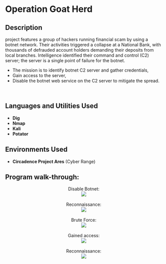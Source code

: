 <h1>Operation Goat Herd</h1>

<h2>Description</h2>
project features a group of hackers running financial scam by using a botnet network. Their activities triggered a collapse at a National Bank, with thousands of defrauded account holders demanding their deposits from local branches. Intelligence identified their command and control (C2) server; the server is a single point of failure for the botnet.

<br />


- <h>The mission is to identify botnet C2 server and gather credentials</h>,
- <h>Gain access to the server</h>,
- <h>Disable the botnet web service on the C2 server to mitigate the spread</h>.

<br />


<h2>Languages and Utilities Used</h2>

- <b>Dig</b> 
- <b>Nmap</b>
- <b>Kali</b>
- <b>Potator</b>

<h2>Environments Used </h2>

- <b>Circadence Project Ares</b> (Cyber Range)

<h2>Program walk-through:</h2>

<p align="center">
Disable Botnet: <br/>
<img src="https://images.squarespace-cdn.com/content/v1/53044d0ae4b0279380896fbb/1629872538002-SUEXXSOG9SC8C3FMZPVZ/mission1-1.png?format=750w"/>
<br />
<br />
Reconnaissance:  <br/>
<img src="https://images.squarespace-cdn.com/content/v1/53044d0ae4b0279380896fbb/1629872539617-J5G5CAIMQFQB6JSXO31T/mission1-3.png?format=750w"/>
<br />
<br />
Brute Force: <br/>
<img src="https://images.squarespace-cdn.com/content/v1/53044d0ae4b0279380896fbb/1629872539813-JWE0EX7CAJ0JSZYWISQI/mission1-4.png?format=750w"/>
<br />
<br />
Gained access:  <br/>
<img src="https://images.squarespace-cdn.com/content/v1/53044d0ae4b0279380896fbb/1629872541313-FWKGAZR8MIOQDFIV6XBU/mission1-5.png?format=750w"/>
<br />
<br />
Reconnaissance:  <br/>
<img src="https://images.squarespace-cdn.com/content/v1/53044d0ae4b0279380896fbb/1629872541401-MZY1AW5MP3EZQC52UCZ6/mission1-6.png?format=750w"/>
<br />
<br />
